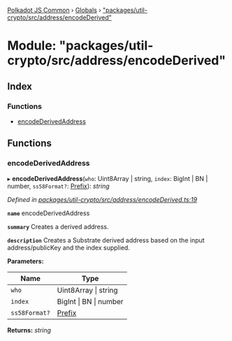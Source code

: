 [Polkadot JS Common](../README.md) › [Globals](../globals.md) › ["packages/util-crypto/src/address/encodeDerived"](_packages_util_crypto_src_address_encodederived_.md)

# Module: "packages/util-crypto/src/address/encodeDerived"

## Index

### Functions

* [encodeDerivedAddress](_packages_util_crypto_src_address_encodederived_.md#encodederivedaddress)

## Functions

###  encodeDerivedAddress

▸ **encodeDerivedAddress**(`who`: Uint8Array | string, `index`: BigInt | BN | number, `ss58Format?`: [Prefix](_packages_util_crypto_src_address_types_.md#prefix)): *string*

*Defined in [packages/util-crypto/src/address/encodeDerived.ts:19](https://github.com/polkadot-js/common/blob/45c2afae/packages/util-crypto/src/address/encodeDerived.ts#L19)*

**`name`** encodeDerivedAddress

**`summary`** Creates a derived address.

**`description`** 
Creates a Substrate derived address based on the input address/publicKey and the index supplied.

**Parameters:**

Name | Type |
------ | ------ |
`who` | Uint8Array &#124; string |
`index` | BigInt &#124; BN &#124; number |
`ss58Format?` | [Prefix](_packages_util_crypto_src_address_types_.md#prefix) |

**Returns:** *string*
